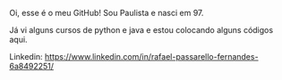 Oi, esse é o meu GitHub!
Sou Paulista e nasci em 97.

Já vi alguns cursos de python e java e estou colocando alguns códigos aqui.

Linkedin: https://www.linkedin.com/in/rafael-passarello-fernandes-6a8492251/
